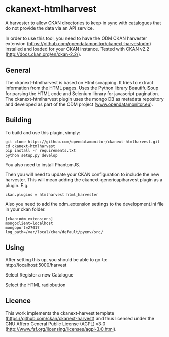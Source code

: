 ckanext-htmlharvest
==========================

A harvester to allow CKAN directories to keep in sync with catalogues that do not provide the data via an API service.

In order to use this tool, you need to have the ODM CKAN harvester extension (https://github.com/opendatamonitor/ckanext-harvestodm) installed and loaded for your CKAN instance. 
Tested with CKAN v2.2 (http://docs.ckan.org/en/ckan-2.2/).

General
---------

The ckanext-htmlharvest is based on Html scrapping. It tries to extract information from the HTML pages. Uses the Python library BeautifulSoup for parsing the HTML code and Selenium library for javascript pagination.
The ckanext-htmlharvest plugin uses the mongo DB as metadata repository and developed as part of the ODM project (www.opendatamonitor.eu).

Building
---------

To build and use this plugin, simply:

    git clone https://github.com/opendatamonitor/ckanext-htmlharvest.git
    cd ckanext-htmlharvest
    pip install -r requirements.txt
    python setup.py develop
    
You also need to install PhantomJS.

Then you will need to update your CKAN configuration to include the new harvester.  This will mean adding the
ckanext-genericapiharvest plugin as a plugin.  E.g.

    ckan.plugins = htmlharvest html_harvester

Also you need to add the odm_extension settings to the development.ini file in your ckan folder.  

    [ckan:odm_extensions]
    mongoclient=localhost
    mongoport=27017
    log_path=/var/local/ckan/default/pyenv/src/
    
Using
---------

After setting this up, you should be able to go to:
    http://localhost:5000/harvest

Select Register a new Catalogue

Select the HTML radiobutton


Licence
---------

This work implements the ckanext-harvest template (https://github.com/ckan/ckanext-harvest) and thus 
licensed under the GNU Affero General Public License (AGPL) v3.0 (http://www.fsf.org/licensing/licenses/agpl-3.0.html).


